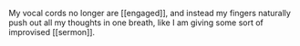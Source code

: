 My vocal cords no longer are [[engaged]], and instead my fingers naturally push out all my thoughts in one breath, like I am giving some sort of improvised [[sermon]]. 